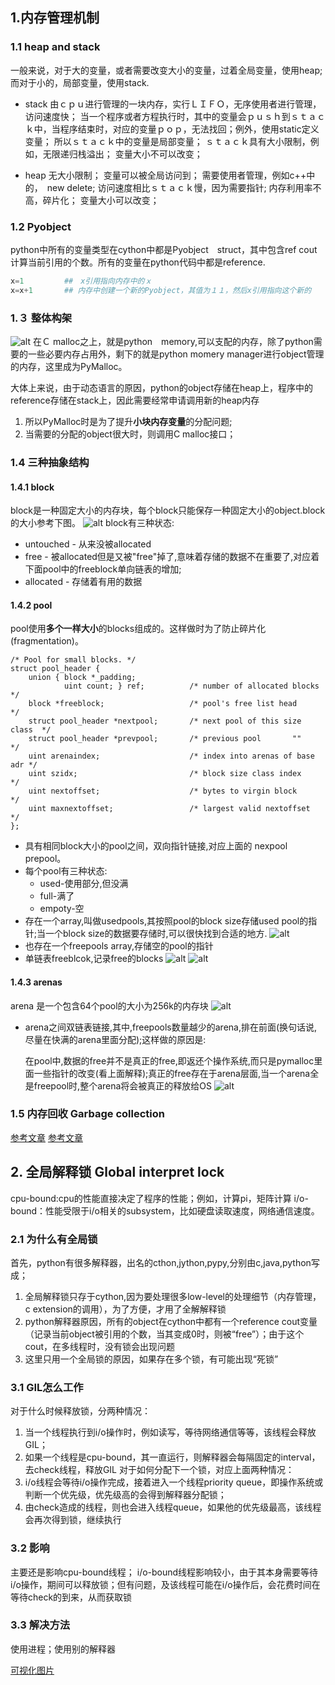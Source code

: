 ## 1.内存管理机制
### 1.1 heap and stack
一般来说，对于大的变量，或者需要改变大小的变量，过着全局变量，使用heap;而对于小的，局部变量，使用stack.
- stack
由ｃｐｕ进行管理的一块内存，实行ＬＩＦＯ，无序使用者进行管理，访问速度快；
当一个程序或者方程执行时，其中的变量会ｐｕｓｈ到ｓｔａｃｋ中，当程序结束时，对应的变量ｐｏｐ，无法找回；例外，使用static定义变量；
所以ｓｔａｃｋ中的变量是局部变量；
ｓｔａｃｋ具有大小限制，例如，无限递归栈溢出；
变量大小不可以改变；

- heap
无大小限制；
变量可以被全局访问到；
需要使用者管理，例如c++中的，　new delete;
访问速度相比ｓｔａｃｋ慢，因为需要指针;
内存利用率不高，碎片化；
变量大小可以改变；

### 1.2 Pyobject
python中所有的变量类型在cython中都是Pyobject　struct，其中包含ref cout计算当前引用的个数。所有的变量在python代码中都是reference.
```python
x=1         ##　x引用指向内存中的ｘ
x=x+1       ## 内存中创建一个新的Pyobject，其值为１１，然后x引用指向这个新的
```
### 1.３ 整体构架
![alt](imgs/1.svg)
在Ｃ malloc之上，就是python　memory,可以支配的内存，除了python需要的一些必要内存占用外，剩下的就是python momery manager进行object管理的内存，这里成为PyMalloc。  

大体上来说，由于动态语言的原因，python的object存储在heap上，程序中的reference存储在stack上，因此需要经常申请调用新的heap内存
1. 所以PyMalloc时是为了提升**小块内存变量**的分配问题;
2. 当需要的分配的object很大时，则调用C malloc接口；
### 1.4 三种抽象结构
#### 1.4.1 block
block是一种固定大小的内存块，每个block只能保存一种固定大小的object.block的大小参考下图。
![alt](imgs/3.png)
block有三种状态:
- untouched - 从来没被allocated
- free - 被allocated但是又被"free"掉了,意味着存储的数据不在重要了,对应着下面pool中的freeblock单向链表的增加;
- allocated - 存储着有用的数据
#### 1.4.2 pool
pool使用**多个一样大小**的blocks组成的。这样做时为了防止碎片化(fragmentation)。
```
/* Pool for small blocks. */
struct pool_header {
    union { block *_padding;
            uint count; } ref;          /* number of allocated blocks    */
    block *freeblock;                   /* pool's free list head         */
    struct pool_header *nextpool;       /* next pool of this size class  */
    struct pool_header *prevpool;       /* previous pool       ""        */
    uint arenaindex;                    /* index into arenas of base adr */
    uint szidx;                         /* block size class index        */
    uint nextoffset;                    /* bytes to virgin block         */
    uint maxnextoffset;                 /* largest valid nextoffset      */
};
```
- 具有相同block大小的pool之间，双向指针链接,对应上面的 nexpool prepool。
- 每个pool有三种状态:
    - used-使用部分,但没满
    - full-满了
    - empoty-空
- 存在一个array,叫做usedpools,其按照pool的block size存储used pool的指针;当一个block size的数据要存储时,可以很快找到合适的地方.
![alt](imgs/2.svg)
- 也存在一个freepools array,存储空的pool的指针
- 单链表freeblcok,记录free的blocks
![alt](imgs/4.png)
![alt](imgs/1.webp)
#### 1.4.3 arenas
arena 是一个包含64个pool的大小为256k的内存块
![alt](imgs/5.png)
- arena之间双链表链接,其中,freepools数量越少的arena,排在前面(换句话说,尽量在快满的arena里面分配);这样做的原因是:  

    在pool中,数据的free并不是真正的free,即返还个操作系统,而只是pymalloc里面一些指针的改变(看上面解释);真正的free存在于arena层面,当一个arena全是freepool时,整个arena将会被真正的释放给OS
![alt](imgs/2.webp)

### 1.5 内存回收 Garbage collection

[参考文章](https://rushter.com/blog/python-memory-managment/)
[参考文章](https://realpython.com/python-memory-management/)

## 2. 全局解释锁 Global interpret lock
cpu-bound:cpu的性能直接决定了程序的性能；例如，计算pi，矩阵计算
i/o-bound：性能受限于i/o相关的subsystem，比如硬盘读取速度，网络通信速度。
### 2.1 为什么有全局锁
首先，python有很多解释器，出名的cthon,jython,pypy,分别由c,java,python写成；
1. 全局解释锁只存于cython,因为要处理很多low-level的处理细节（内存管理，c extension的调用），为了方便，才用了全解解释锁
2. python解释器原因，所有的object在cython中都有一个reference cout变量（记录当前object被引用的个数，当其变成0时，则被“free”）；由于这个cout，在多线程时，没有锁会出现问题
3. 这里只用一个全局锁的原因，如果存在多个锁，有可能出现“死锁”
### 3.1 GIL怎么工作
对于什么时候释放锁，分两种情况：
1. 当一个线程执行到i/o操作时，例如读写，等待网络通信等等，该线程会释放GIL；
2. 如果一个线程是cpu-bound，其一直运行，则解释器会每隔固定的interval，去check线程，释放GIL
对于如何分配下一个锁，对应上面两种情况：
1. i/o线程会等待i/o操作完成，接着进入一个线程priority queue，即操作系统或判断一个优先级，优先级高的会得到解释器分配锁；
2. 由check造成的线程，则也会进入线程queue，如果他的优先级最高，该线程会再次得到锁，继续执行
### 3.2 影响
主要还是影响cpu-bound线程；
i/o-bound线程影响较小，由于其本身需要等待i/o操作，期间可以释放锁；但有问题，及该线程可能在i/o操作后，会花费时间在等待check的到来，从而获取锁
### 3.3 解决方法
使用进程；使用别的解释器

[可视化图片](http://dabeaz.blogspot.com/2010/01/python-gil-visualized.html)

